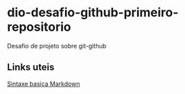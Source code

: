 # dio-desafio-github-primeiro-repositorio
Desafio de projeto sobre git-github

## Links uteis

[Sintaxe basica Markdown](https://www.markdownguide.org/basic-syntax/)
